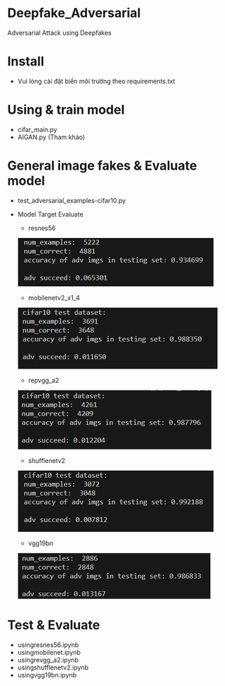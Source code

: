 # Deepfake_Adversarial
Adversarial Attack using Deepfakes
# Install
  - Vui lòng cài đặt biến môi trường theo requirements.txt
# Using & train model
  - cifar_main.py
  - AIGAN.py (Tham khảo)
# General image fakes & Evaluate model
  - test_adversarial_examples-cifar10.py
  - Model Target Evaluate
    - resnes56

    ![alt text](https://github.com/congthanh96/Deepfake_Adversarial/blob/main/test/resnes56.PNG)

    - mobilenetv2_x1_4

    ![alt text](https://github.com/congthanh96/Deepfake_Adversarial/blob/main/test/mobilenetv2_x1_4.PNG)

    - repvgg_a2

    ![alt text](https://github.com/congthanh96/Deepfake_Adversarial/blob/main/test/repvgg_a2.PNG)

    - shufflenetv2

    ![alt text](https://github.com/congthanh96/Deepfake_Adversarial/blob/main/test/shufflenetv2.PNG)

    - vgg19bn

    ![alt text](https://github.com/congthanh96/Deepfake_Adversarial/blob/main/test/vgg19bn.PNG)
    

# Test & Evaluate
  - usingresnes56.ipynb
  - usingmobilenet.ipynb
  - usingrevgg_a2.ipynb
  - usingshufflenetv2.ipynb
  - usingvgg19bn.ipynb
